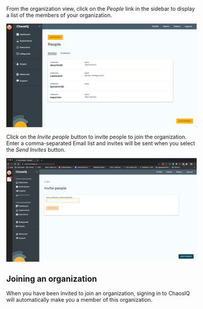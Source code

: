 From the organization view, click on the *People* link in the sidebar to display a list of the members of your organization.

![Team Members List](./assets/organization-members-list.png)

Click on the *Invite people* button to invite people to join the organization. Enter a comma-separated Email list and invites will be sent when you select the *Send Invites* button.

![Invite people to join your organization with their email address](./assets/invite-people-form.png)

## Joining an organization

When you have been invited to join an organization, signing in to ChaosIQ will automatically make you a member of this organization.